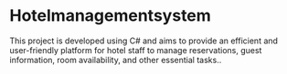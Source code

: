 # Hotelmanagementsystem
This project is developed using C# and aims to provide an efficient and user-friendly platform for hotel staff to manage reservations, guest information, room availability, and other essential tasks..

